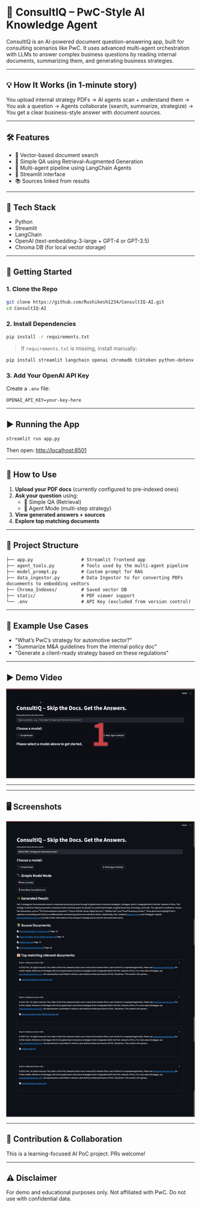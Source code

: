 # 🧠 ConsultIQ – PwC-Style AI Knowledge Agent

ConsultIQ is an AI-powered document question-answering app, built for consulting scenarios like PwC. It uses advanced multi-agent orchestration with LLMs to answer complex business questions by reading internal documents, summarizing them, and generating business strategies.

---

## 💡 How It Works (in 1-minute story)

You upload internal strategy PDFs → AI agents scan + understand them → You ask a question → Agents collaborate (search, summarize, strategize) → You get a clear business-style answer with document sources.

---

## 🛠️ Features

- 🔎 Vector-based document search
- 🧠 Simple QA using Retrieval-Augmented Generation
- 🤖 Multi-agent pipeline using LangChain Agents
- 📄 Streamlit interface
- 📚 Sources linked from results

---

## 🧰 Tech Stack

- Python
- Streamlit
- LangChain
- OpenAI (text-embedding-3-large + GPT-4 or GPT-3.5)
- Chroma DB (for local vector storage)

---

## 🚀 Getting Started

### 1. Clone the Repo

```bash
git clone https://github.com/Rushikesh1234/ConsultIQ-AI.git
cd ConsultIQ-AI
```

### 2. Install Dependencies

```bash
pip install -r requirements.txt
```

> If `requirements.txt` is missing, install manually:

```bash
pip install streamlit langchain openai chromadb tiktoken python-dotenv
```

### 3. Add Your OpenAI API Key

Create a `.env` file:

```env
OPENAI_API_KEY=your-key-here
```

---

## ▶️ Running the App

```bash
streamlit run app.py
```

Then open: [http://localhost:8501](http://localhost:8501)

---

## 🧪 How to Use

1. **Upload your PDF docs** (currently configured to pre-indexed ones)
2. **Ask your question** using:
   - 🧠 Simple QA (Retrieval)
   - 🤖 Agent Mode (multi-step strategy)
3. **View generated answers + sources**
4. **Explore top matching documents**

---

## 📁 Project Structure

```
├── app.py                  # Streamlit frontend app
├── agent_tools.py          # Tools used by the multi-agent pipeline
├── model_prompt.py         # Custom prompt for RAG
├── data_ingestor.py        # Data Ingestor to for converting PDFs docuements to embedding vedtors
├── Chroma_Indexes/         # Saved vector DB
├── static/                 # PDF viewer support
└── .env                    # API Key (excluded from version control)
```

---

## 📌 Example Use Cases

- "What’s PwC’s strategy for automotive sector?"
- "Summarize M&A guidelines from the internal policy doc"
- "Generate a client-ready strategy based on these regulations"

---

## ▶️ Demo Video
![ConsultIQ Demo](/demo/demo%20video.gif)

---

---

## 🖥️ Screenshots
![ConsultIQ Screenshots](/demo/ss2.png)

---

## 🤝 Contribution & Collaboration

This is a learning-focused AI PoC project. PRs welcome!

---

## ⚠️ Disclaimer

For demo and educational purposes only. Not affiliated with PwC. Do not use with confidential data.
